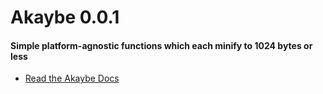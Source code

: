 Akaybe 0.0.1
============

#### Simple platform-agnostic functions which each minify to 1024 bytes or less

- [Read the Akaybe Docs](http://akaybe.richplastow.com/)



